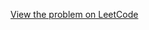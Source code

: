 [View the problem on LeetCode](https://leetcode.com/problems/find-the-distance-value-between-two-arrays/)

